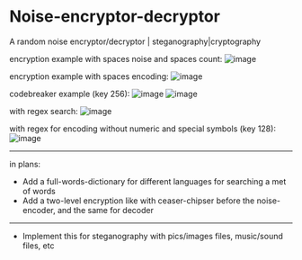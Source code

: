 # Noise-encryptor-decryptor
A random noise encryptor/decryptor | steganography|cryptography

encryption example with spaces noise and spaces count:
![image](https://user-images.githubusercontent.com/109345462/215575509-c68bff65-73ca-41ec-a90f-0ea9a6c34858.png)

encryption example with spaces encoding:
![image](https://user-images.githubusercontent.com/109345462/215575964-0de00d42-a2d2-412f-823f-0fc152715e19.png)


codebreaker example (key 256):
![image](https://user-images.githubusercontent.com/109345462/215572121-9ec6cb7a-fef5-4dd7-bcd4-e3a83bd6bf97.png)
![image](https://user-images.githubusercontent.com/109345462/215572231-4ab49f3f-54fc-4087-b8a5-41dbc9b8c78c.png)

with regex search:
![image](https://user-images.githubusercontent.com/109345462/215572391-f63b26e5-dd20-44ca-9c2f-3b1e6531fee8.png)

with regex for encoding without numeric and special symbols (key 128):
![image](https://user-images.githubusercontent.com/109345462/215714931-e16f8a2b-b196-44a9-80f5-e3de38c6f6f2.png)

____
in plans:
* Add a full-words-dictionary for different languages for searching a met of words
* Add a two-level encryption like with ceaser-chipser before the noise-encoder, and the same for decoder

___
* Implement this for steganography with pics/images files, music/sound files, etc
